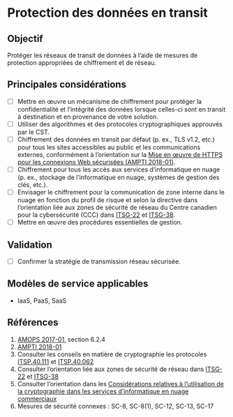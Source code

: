 # Protection des données en transit

## Objectif

Protéger les réseaux de transit de données à l’aide de mesures de protection appropriées de chiffrement et de réseau.

## Principales considérations

* [ ] Mettre en œuvre un mécanisme de chiffrement pour protéger la confidentialité et l’intégrité des données lorsque celles-ci sont en transit à destination et en provenance de votre solution.
* [ ] Utiliser des algorithmes et des protocoles cryptographiques approuvés par le CST.
* [ ] Chiffrement des données en transit par défaut (p. ex., TLS v1.2, etc.) pour tous les sites accessibles au public et les communications externes, conformément à l’orientation sur la [Mise en œuvre de HTTPS pour les connexions Web sécurisées (AMPTI 2018-01)](https://www.canada.ca/fr/gouvernement/systeme/gouvernement-numerique/technologiques-modernes-nouveaux/avis-mise-oeuvre-politique/mise-oeuvre-https-connexions-web-securisees-ampti.html).
* [ ] Chiffrement pour tous les accès aux services d’informatique en nuage (p. ex., stockage de l’informatique en nuage, systèmes de gestion des clés, etc.).
* [ ] Envisager le chiffrement pour la communication de zone interne dans le nuage en fonction du profil de risque et selon la directive dans l’orientation liée aux zones de sécurité de réseau du Centre canadien pour la cybersécurité (CCC) dans [ITSG-22](https://cyber.gc.ca/fr/orientation/exigences-de-base-en-matiere-de-securite-pour-les-zones-de-securite-de-reseau-au-sein) et [ITSG-38](https://cyber.gc.ca/fr/orientation/considerations-de-conception-relatives-au-positionnement-des-services-dans-les-zones).
* [ ] Mettre en œuvre des procédures essentielles de gestion.

## Validation

* [ ] Confirmer la stratégie de transmission réseau sécurisée.

## Modèles de service applicables

* IaaS, PaaS, SaaS

## Références

1. [AMOPS 2017-01](https://www.canada.ca/fr/gouvernement/systeme/gouvernement-numerique/technologiques-modernes-nouveaux/orientation-utilisation-securisee-services-commerciaux-informatique-nuage-amops.html), section 6.2.4
2. [AMPTI 2018-01](https://www.canada.ca/fr/gouvernement/systeme/gouvernement-numerique/technologiques-modernes-nouveaux/avis-mise-oeuvre-politique/mise-oeuvre-https-connexions-web-securisees-ampti.html)
3. Consulter les conseils en matière de cryptographie les protocoles [ITSP.40.111](https://cyber.gc.ca/fr/orientation/algorithmes-cryptographiques-pour-linformation-non-classifie-protege-et-protege-b) et [ITSP.40.062](https://cyber.gc.ca/fr/orientation/conseils-sur-la-configuration-securisee-des-protocoles-reseau-itsp40062)
4. Consulter l’orientation liée aux zones de sécurité de réseau dans [ITSG-22](https://cyber.gc.ca/fr/orientation/exigences-de-base-en-matiere-de-securite-pour-les-zones-de-securite-de-reseau-au-sein) et [ITSG-38](https://cyber.gc.ca/fr/orientation/considerations-de-conception-relatives-au-positionnement-des-services-dans-les-zones)
5. Consulter l’orientation dans les [Considérations relatives à l’utilisation de la cryptographie dans les services d’informatique en nuage commerciaux](https://www.canada.ca/fr/gouvernement/systeme/gouvernement-numerique/technologiques-modernes-nouveaux/services-informatique-nuage/consideration-utilisation-de-la-crrptographie-dans-les-services-informatique-en-nauge.html)
6. Mesures de sécurité connexes : SC-8, SC-8(1), SC-12, SC-13, SC-17
